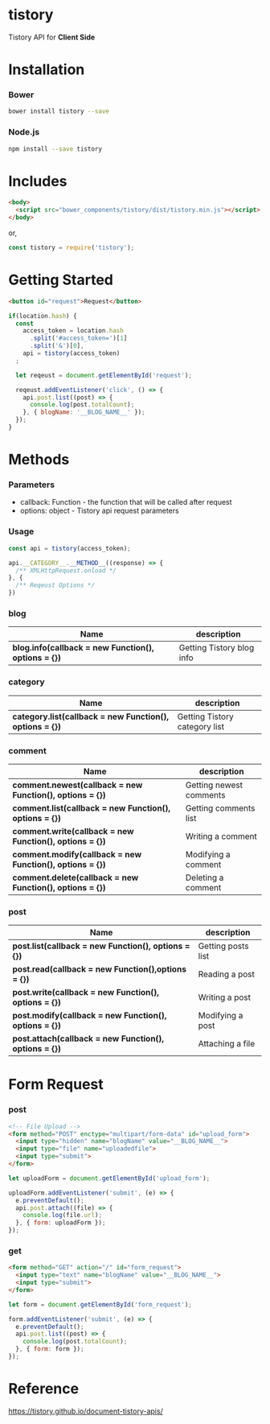 # tistory

Tistory API for **Client Side**

# Installation

### Bower

```bash
bower install tistory --save
```

### Node.js

```bash
npm install --save tistory
```

# Includes

```html
<body>
  <script src="bower_components/tistory/dist/tistory.min.js"></script>
</body>
```
or,

```javascript
const tistory = require('tistory');
```

# Getting Started

```html
<button id="request">Request</button>
```

```javascript
if(location.hash) {
  const 
    access_token = location.hash
      .split('#access_token=')[1]
      .split('&')[0],
    api = tistory(access_token)
  ;

  let reqeust = document.getElementById('request');

  reqeust.addEventListener('click', () => {
    api.post.list((post) => {
      console.log(post.totalCount);
    }, { blogName: '__BLOG_NAME__' });
  });
}
```

# Methods

### Parameters

* callback: Function - the function that will be called after request
* options: object - Tistory api request parameters

### Usage

```javascript
const api = tistory(access_token);

api.__CATEGORY__.__METHOD__((response) => {
  /** XMLHttpRequest.onload */
}, {
  /** Reqeust Options */
})
```

### blog

|Name|description|
-----|-----------|
|**blog.info(callback = new Function(), options = {})**| Getting Tistory blog info

### category

|Name|description|
-----|-----------|
|**category.list(callback = new Function(), options = {})**| Getting Tistory category list

### comment

|Name|description|
-----|-----------|
|**comment.newest(callback = new Function(), options = {})**| Getting newest comments
|**comment.list(callback = new Function(), options = {})**| Getting comments list
|**comment.write(callback = new Function(), options = {})**| Writing a comment
|**comment.modify(callback = new Function(), options = {})**| Modifying a comment
|**comment.delete(callback = new Function(), options = {})**| Deleting a comment

### post

|Name|description|
-----|-----------|
|**post.list(callback = new Function(), options = {})**| Getting posts list
|**post.read(callback = new Function(),options = {})**| Reading a post
|**post.write(callback = new Function(), options = {})**| Writing a post
|**post.modify(callback = new Function(), options = {})**| Modifying a post
|**post.attach(callback = new Function(), options = {})**| Attaching a file

# Form Request

### post

```html
<!-- File Upload -->
<form method="POST" enctype="multipart/form-data" id="upload_form">
  <input type="hidden" name="blogName" value="__BLOG_NAME__">
  <input type="file" name="uploadedfile">
  <input type="submit">
</form>
```

```javascript
let uploadForm = document.getElementById('upload_form');

uploadForm.addEventListener('submit', (e) => {
  e.preventDefault();
  api.post.attach((file) => {
    console.log(file.url);
  }, { form: uploadForm });
});
```

### get

```html
<form method="GET" action="/" id="form_request">
  <input type="text" name="blogName" value="__BLOG_NAME__">
  <input type="submit">
</form>
```

```javascript
let form = document.getElementById('form_request');

form.addEventListener('submit', (e) => {
  e.preventDefault();
  api.post.list((post) => {
    console.log(post.totalCount);
  }, { form: form });
});
```

# Reference

<https://tistory.github.io/document-tistory-apis/>